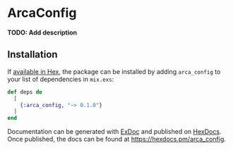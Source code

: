 # ArcaConfig

**TODO: Add description**

## Installation

If [available in Hex](https://hex.pm/docs/publish), the package can be installed
by adding `arca_config` to your list of dependencies in `mix.exs`:

```elixir
def deps do
  [
    {:arca_config, "~> 0.1.0"}
  ]
end
```

Documentation can be generated with [ExDoc](https://github.com/elixir-lang/ex_doc)
and published on [HexDocs](https://hexdocs.pm). Once published, the docs can
be found at <https://hexdocs.pm/arca_config>.

